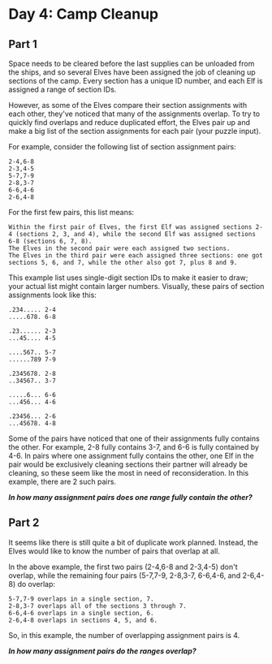 # Day 4: Camp Cleanup
## Part 1
Space needs to be cleared before the last supplies can be unloaded from the ships, and so several Elves have been
assigned the job of cleaning up sections of the camp. Every section has a unique ID number, and each Elf is assigned a
range of section IDs.

However, as some of the Elves compare their section assignments with each other, they've noticed that many of the
assignments overlap. To try to quickly find overlaps and reduce duplicated effort, the Elves pair up and make a big list
of the section assignments for each pair (your puzzle input).

For example, consider the following list of section assignment pairs:

    2-4,6-8 
    2-3,4-5 
    5-7,7-9 
    2-8,3-7 
    6-6,4-6 
    2-6,4-8

For the first few pairs, this list means:

    Within the first pair of Elves, the first Elf was assigned sections 2-4 (sections 2, 3, and 4), while the second Elf was assigned sections 6-8 (sections 6, 7, 8).
    The Elves in the second pair were each assigned two sections.
    The Elves in the third pair were each assigned three sections: one got sections 5, 6, and 7, while the other also got 7, plus 8 and 9.

This example list uses single-digit section IDs to make it easier to draw; your actual list might contain larger
numbers. Visually, these pairs of section assignments look like this:

    .234..... 2-4 
    .....678. 6-8
    
    .23...... 2-3 
    ...45.... 4-5
    
    ....567.. 5-7 
    ......789 7-9
    
    .2345678. 2-8 
    ..34567.. 3-7
    
    .....6... 6-6 
    ...456... 4-6
    
    .23456... 2-6 
    ...45678. 4-8

Some of the pairs have noticed that one of their assignments fully contains the other. For example, 2-8 fully contains
3-7, and 6-6 is fully contained by 4-6. In pairs where one assignment fully contains the other, one Elf in the pair
would be exclusively cleaning sections their partner will already be cleaning, so these seem like the most in need of
reconsideration. In this example, there are 2 such pairs.

**_In how many assignment pairs does one range fully contain the other?_**

## Part 2

It seems like there is still quite a bit of duplicate work planned. Instead, the Elves would like to know the number of
pairs that overlap at all.

In the above example, the first two pairs (2-4,6-8 and 2-3,4-5) don't overlap, while the remaining four pairs (5-7,7-9,
2-8,3-7, 6-6,4-6, and 2-6,4-8) do overlap:

    5-7,7-9 overlaps in a single section, 7.
    2-8,3-7 overlaps all of the sections 3 through 7.
    6-6,4-6 overlaps in a single section, 6.
    2-6,4-8 overlaps in sections 4, 5, and 6.

So, in this example, the number of overlapping assignment pairs is 4.

**_In how many assignment pairs do the ranges overlap?_**